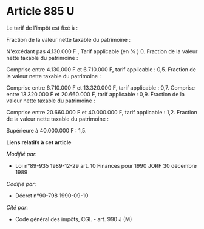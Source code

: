 # Article 885 U

Le tarif de l'impôt est fixé à :

Fraction de la valeur nette taxable du patrimoine :

N'excédant pas 4.130.000 F , Tarif applicable (en % ) 0. Fraction de la valeur nette taxable du patrimoine :

Comprise entre 4.130.000 F et 6.710.000 F, tarif applicable : 0,5. Fraction de la valeur nette taxable du patrimoine :

Comprise entre 6.710.000 F et 13.320.000 F, tarif applicable : 0,7. Comprise entre 13.320.000 F et 20.660.000 F, tarif
applicable : 0,9. Fraction de la valeur nette taxable du patrimoine :

Comprise entre 20.660.000 F et 40.000.000 F, tarif applicable : 1,2. Fraction de la valeur nette taxable du patrimoine :

Supérieure à 40.000.000 F : 1,5.

**Liens relatifs à cet article**

_Modifié par_:

  - Loi n°89-935 1989-12-29 art. 10 Finances pour 1990 JORF 30 décembre 1989

_Codifié par_:

  - Décret n°90-798 1990-09-10

_Cité par_:

  - Code général des impôts, CGI. - art. 990 J (M)
